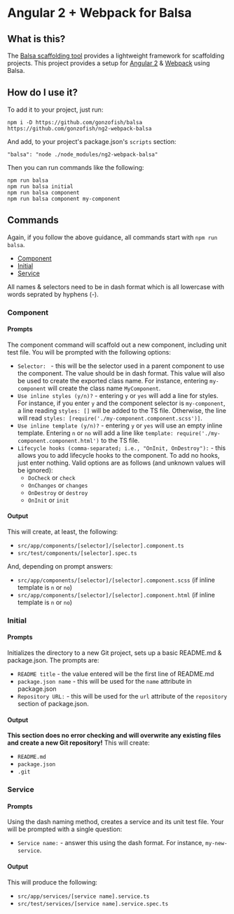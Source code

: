 # Angular 2 + Webpack for Balsa

## What is this?

The [Balsa scaffolding tool](https://github.com/gonzofish/balsa) provides a lightweight framework for scaffolding projects.
This project provides a setup for [Angular 2](https://angular.io) & [Webpack](https://webpack.github.io/) using Balsa.

## How do I use it?

To add it to your project, just run:

```
npm i -D https://github.com/gonzofish/balsa https://github.com/gonzofish/ng2-webpack-balsa
```

And add, to your project's package.json's `scripts` section:

```
"balsa": "node ./node_modules/ng2-webpack-balsa"
```

Then you can run commands like the following:

```
npm run balsa
npm run balsa initial
npm run balsa component
npm run balsa component my-component
```

## Commands

Again, if you follow the above guidance, all commands start with `npm run balsa`.

- [Component](#component)
- [Initial](#initial)
- [Service](#service)

All names & selectors need to be in dash format which is all lowercase with words seprated by hyphens (-).

### Component <a name="component"></a>

#### Prompts
The component command will scaffold out a new component, including unit test file. You will be prompted with the
following options:

- `Selector: ` - this will be the selector used in a parent component to use the component. The value should be in
dash format. This value will also be used to create the exported class name. For instance, entering `my-component` will
create the class name `MyComponent`.
- `Use inline styles (y/n)?` - entering `y` or `yes` will add a line for styles. For instance, if you enter `y` and the
component selector is `my-component`, a line reading `styles: []` will be added to the TS file. Otherwise, the line will
read `styles: [require('./my-component.component.scss')]`.
- `Use inline template (y/n)?` - entering `y` or `yes` will use an empty inline template. Entering `n` or `no` will add
a line like `template: require('./my-component.component.html')` to the TS file.
- `Lifecycle hooks (comma-separated; i.e., "OnInit, OnDestroy"):` - this allows you to add lifecycle hooks to the component.
To add no hooks, just enter nothing. Valid options are as follows (and unknown values will be ignored):
    - `DoCheck` or `check`
    - `OnChanges` or `changes`
    - `OnDestroy` or `destroy`
    - `OnInit` or `init`

#### Output
This will create, at least, the following:

- `src/app/components/[selector]/[selector].component.ts`
- `src/test/components/[selector].spec.ts`

And, depending on prompt answers:

- `src/app/components/[selector]/[selector].component.scss` (if inline template is `n` or `no`)
- `src/app/components/[selector]/[selector].component.html` (if inline template is `n` or `no`)

### Initial <a name="initial"></a>

#### Prompts
Initializes the directory to a new Git project, sets up a basic README.md & package.json. The prompts are:

- `README title` - the value entered will be the first line of README.md
- `package.json name` - this will be used for the `name` attribute in package.json
- `Repository URL:` - this will be used for the `url` attribute of the `repository` section of package.json.

#### Output
**This section does no error checking and will overwrite any existing files and create a new Git repository!** This will
create:

- `README.md`
- `package.json`
- `.git`

### Service <a name="service"></a>

#### Prompts
Using the dash naming method, creates a service and its unit test file. Your will be prompted with a single question:

- `Service name:` - answer this using the dash format. For instance, `my-new-service`.

#### Output
This will produce the following:

- `src/app/services/[service name].service.ts`
- `src/test/services/[service name].service.spec.ts`